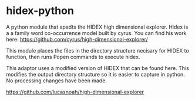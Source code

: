 hidex-python
============

A python module that apadts the HIDEX high dimensional explorer.  Hidex is a  a family word
co-occurrence model built by cyrus.  You can find his work here: https://github.com/cyrus/high-dimensional-explorer/

This module places the files in the directory structure necisary for HIDEX to function, then runs Popen commands to execute hidex.  

This adaptor uses a modified version of HIDEX that can be found here. This modifies the output directory structure so it is easier to capture in python.  No processing changes have been made.

https://github.com/lucasnoah/high-dimensional-explorer
